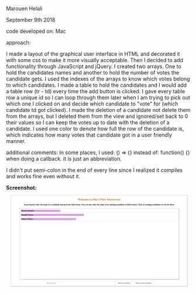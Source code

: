 Marouen Helali

September 9th 2018

code developed on: Mac

approach:

I made a layout of the graphical user interface in HTML and decorated it with 
some css to make it more visually acceptable. Then I decided to add
functionality through JavaScript and jQuery. 
I created two arrays. One to hold the candidates names and another to hold the
number of votes the candidate gets. I used the indexes of the arrays to 
know which votes belong to which candidates. 
I made a table to hold the candidates and I would add a table row (tr - td)
every time the add button is clicked.
I gave every table row a unique id so I can loop through them later when I 
am trying to pick out which one I clicked on and decide which candidate to
"vote" for (which candidate td got clicked). 
I made the deletion of a candidate not delete them from the arrays, but I 
deleted them from the view and ignored/set back to 0 their values so I can
keep the votes up to date with the deletion of a candidate.
I used one color to denote how full the row of the candidate is, which 
indicates how many votes that candidate got in a user friendly manner.


additional comments:
In some places, I used: () => {}
instead of: function() {}
when doing a callback. it is just an abbreviation.

I didn't put semi-colon in the end of every line since I realized it 
compiles and works fine even without it.

 <strong>Screenshot:</strong>
 <br>
![Screenshot](./pic.png)